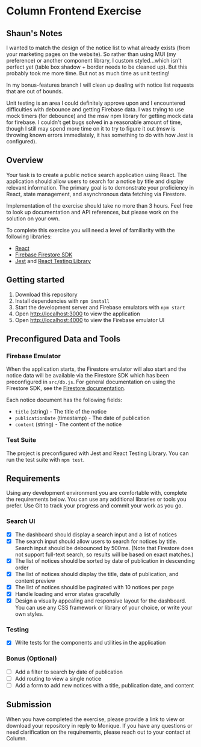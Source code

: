 # Column Frontend Exercise

## Shaun's Notes

I wanted to match the design of the notice list to what already exists (from your marketing pages on the website). So rather than using MUI (my preference) or another component library, I custom styled...which isn't perfect yet (table box shadow + border needs to be cleaned up). But this probably took me more time. But not as much time as unit testing!

In my bonus-features branch I will clean up dealing with notice list requests that are out of bounds.

Unit testing is an area I could definitely approve upon and I encountered difficulties with debounce and getting Firebase data. I was trying to use mock timers (for debounce) and the msw npm library for getting mock data for firebase. I couldn't get bugs solved in a reasonable amount of time, though I still may spend more time on it to try to figure it out (msw is throwing known errors immediately, it has something to do with how Jest is configured).

## Overview

Your task is to create a public notice search application using React. The application should allow users to search for a notice by title and display relevant information. The primary goal is to demonstrate your proficiency in React, state management, and asynchronous data fetching via Firestore.

Implementation of the exercise should take no more than 3 hours. Feel free to look up documentation and API references, but please work on the solution on your own.

To complete this exercise you will need a level of familiarity with the following libraries:

- [React](https://react.dev/)
- [Firebase Firestore SDK](https://firebase.google.com/docs/firestore/query-data/get-data)
- [Jest](https://jestjs.io/) and [React Testing Library](https://testing-library.com/docs/react-testing-library/intro/)

## Getting started

1. Download this repository
2. Install dependencies with `npm install`
3. Start the development server and Firebase emulators with `npm start`
4. Open [http://localhost:3000](http://localhost:3000) to view the application
5. Open [http://localhost:4000](http://localhost:4000) to view the Firebase emulator UI

## Preconfigured Data and Tools

### Firebase Emulator

When the application starts, the Firestore emulator will also start and the notice data will be available via the Firestore SDK which has been preconfigured in `src/db.js`. For general documentation on using the Firestore SDK, see the [Firestore documentation](https://firebase.google.com/docs/firestore/query-data/get-data).

Each notice document has the following fields:

- `title` (string) - The title of the notice
- `publicationDate` (timestamp) - The date of publication
- `content` (string) - The content of the notice

### Test Suite

The project is preconfigured with Jest and React Testing Library. You can run the test suite with `npm test`.

## Requirements

Using any development environment you are comfortable with, complete the requirements below. You can use any additional libraries or tools you prefer. Use Git to track your progress and commit your work as you go.

### Search UI

- [x] The dashboard should display a search input and a list of notices
- [x] The search input should allow users to search for notices by title. Search input should be debounced by 500ms. (Note that Firestore does not support full-text search, so results will be based on exact matches.)
- [x] The list of notices should be sorted by date of publication in descending order
- [x] The list of notices should display the title, date of publication, and content preview
- [x] The list of notices should be paginated with 10 notices per page
- [x] Handle loading and error states gracefully
- [x] Design a visually appealing and responsive layout for the dashboard. You can use any CSS framework or library of your choice, or write your own styles.

### Testing

- [x] Write tests for the components and utilities in the application

### Bonus (Optional)

- [ ] Add a filter to search by date of publication
- [ ] Add routing to view a single notice
- [ ] Add a form to add new notices with a title, publication date, and content

## Submission

When you have completed the exercise, please provide a link to view or download your repository in reply to Monique. If you have any questions or need clarification on the requirements, please reach out to your contact at Column.
